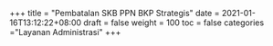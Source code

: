 +++
title = "Pembatalan SKB PPN BKP Strategis"
date = 2021-01-16T13:12:22+08:00
draft = false
weight = 100
toc = false
categories ="Layanan Administrasi"
+++